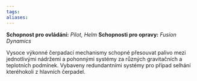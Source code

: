 ```yaml
---
tags: 
aliases:
---
```

**Schopnost pro ovládání:** *Pilot, Helm*
**Schopnosti pro opravy:**  *Fusion Dynamics*

Vysoce výkonné čerpadací mechanismy schopné přesouvat palivo mezi jednotlivými nádržemi a pohonnými systémy za různých gravitačních a teplotních podmínek. Vybaveny redundantními systémy pro případ selhání kteréhokoli z hlavních čerpadel.